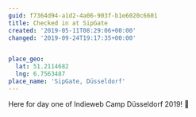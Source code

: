 ```yaml
---
guid: f7364d94-a1d2-4a06-903f-b1e6020c6601
title: Checked in at SipGate
created: '2019-05-11T08:29:06+00:00'
changed: '2019-09-24T19:17:35+00:00'


place_geo:
  lat: 51.2114682
  lng: 6.7563487
place_name: 'SipGate, Düsseldorf'
---
```


Here for day one of Indieweb Camp Düsseldorf 2019! 🎉
